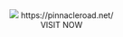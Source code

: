 <div id="header" align="center">
  <img src="youtube-penne-big.png"/>
  https://pinnacleroad.net/
  <br>
  VISIT NOW
</div>
